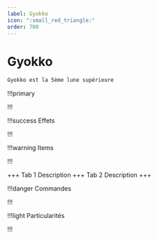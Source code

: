 ```yaml
---
label: Gyokko
icon: ":small_red_triangle:"
order: 700
---
```


# Gyokko

```txt
Gyokko est la 5ème lune supérieure
```

!!!primary

!!!

!!!success Effets

!!!

!!!warning Items

!!!

+++ Tab 1
Description
+++ Tab 2 
Description
+++

!!!danger Commandes

!!!

!!!light Particularités

!!!
